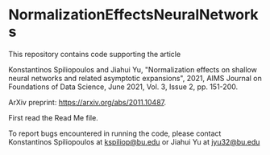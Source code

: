 # NormalizationEffectsNeuralNetworks



This repository contains code supporting the article

Konstantinos Spiliopoulos and Jiahui Yu, "Normalization effects on shallow neural networks and related asymptotic expansions", 2021, AIMS Journal on Foundations of Data Science, June 2021, Vol. 3, Issue 2, pp. 151-200.

ArXiv preprint: https://arxiv.org/abs/2011.10487.

First read the Read Me file.

To report bugs encountered in running the code, please contact Konstantinos Spiliopoulos at kspiliop@bu.edu or Jiahui Yu at jyu32@bu.edu
